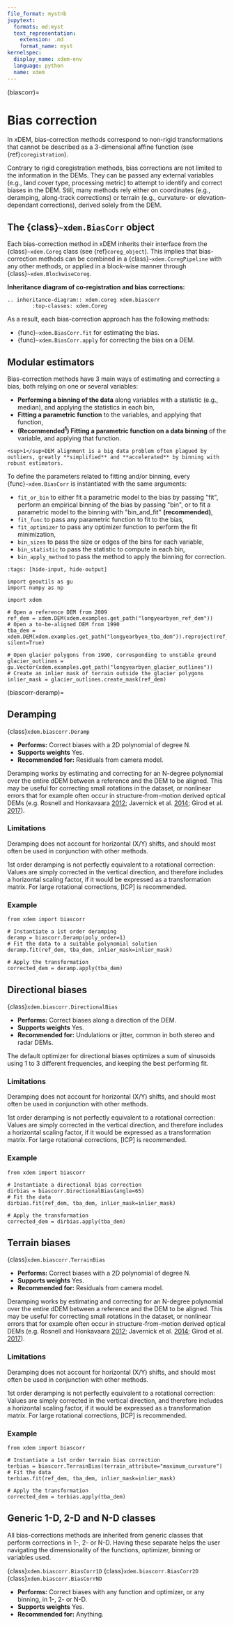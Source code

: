 ```yaml
---
file_format: mystnb
jupytext:
  formats: md:myst
  text_representation:
    extension: .md
    format_name: myst
kernelspec:
  display_name: xdem-env
  language: python
  name: xdem
---
```


(biascorr)=

# Bias correction

In xDEM, bias-correction methods correspond to non-rigid transformations that cannot be described as a 3-dimensional
affine function (see {ref}`coregistration`).

Contrary to rigid coregistration methods, bias corrections are not limited to the information in the DEMs. They can be
passed any external variables (e.g., land cover type, processing metric) to attempt to identify and correct biases in
the DEM. Still, many methods rely either on coordinates (e.g., deramping, along-track corrections) or terrain
(e.g., curvature- or elevation-dependant corrections), derived solely from the DEM.

## The {class}`~xdem.BiasCorr` object

Each bias-correction method in xDEM inherits their interface from the {class}`~xdem.Coreg` class (see {ref}`coreg_object`).
This implies that bias-correction methods can be combined in a {class}`~xdem.CoregPipeline` with any other methods, or
applied in a block-wise manner through {class}`~xdem.BlockwiseCoreg`.

**Inheritance diagram of co-registration and bias corrections:**

```{eval-rst}
.. inheritance-diagram:: xdem.coreg xdem.biascorr
        :top-classes: xdem.Coreg
```

As a result, each bias-correction approach has the following methods:

- {func}`~xdem.BiasCorr.fit` for estimating the bias.
- {func}`~xdem.BiasCorr.apply` for correcting the bias on a DEM.

## Modular estimators

Bias-correction methods have 3 main ways of estimating and correcting a bias, both relying on one or several variables:

- **Performing a binning of the data** along variables with a statistic (e.g., median), and applying the statistics in each bin,
- **Fitting a parametric function** to the variables, and applying that function,
- **(Recommended<sup>1</sup>) Fitting a parametric function on a data binning** of the variable, and applying that function.

```{margin}
<sup>1</sup>DEM alignment is a big data problem often plagued by outliers, greatly **simplified** and **accelerated** by binning with robust estimators.
```

To define the parameters related to fitting and/or binning, every {func}`~xdem.BiasCorr` is instantiated with the same arguments:

- `fit_or_bin` to either fit a parametric model to the bias by passing "fit", perform an empirical binning of the bias by passing "bin", or to fit a parametric model to the binning with "bin_and_fit" **(recommended)**,
- `fit_func` to pass any parametric function to fit to the bias,
- `fit_optimizer` to pass any optimizer function to perform the fit minimization,
- `bin_sizes` to pass the size or edges of the bins for each variable,
- `bin_statistic` to pass the statistic to compute in each bin,
- `bin_apply_method` to pass the method to apply the binning for correction.

```{code-cell} ipython3
:tags: [hide-input, hide-output]

import geoutils as gu
import numpy as np

import xdem

# Open a reference DEM from 2009
ref_dem = xdem.DEM(xdem.examples.get_path("longyearbyen_ref_dem"))
# Open a to-be-aligned DEM from 1990
tba_dem = xdem.DEM(xdem.examples.get_path("longyearbyen_tba_dem")).reproject(ref_dem, silent=True)

# Open glacier polygons from 1990, corresponding to unstable ground
glacier_outlines = gu.Vector(xdem.examples.get_path("longyearbyen_glacier_outlines"))
# Create an inlier mask of terrain outside the glacier polygons
inlier_mask = glacier_outlines.create_mask(ref_dem)
```

(biascorr-deramp)=

## Deramping

{class}`xdem.biascorr.Deramp`

- **Performs:** Correct biases with a 2D polynomial of degree N.
- **Supports weights** Yes.
- **Recommended for:** Residuals from camera model.

Deramping works by estimating and correcting for an N-degree polynomial over the entire dDEM between a reference and the DEM to be aligned.
This may be useful for correcting small rotations in the dataset, or nonlinear errors that for example often occur in structure-from-motion derived optical DEMs (e.g. Rosnell and Honkavaara [2012](https://doi.org/10.3390/s120100453); Javernick et al. [2014](https://doi.org/10.1016/j.geomorph.2014.01.006); Girod et al. [2017](https://doi.org/10.5194/tc-11827-2017)).

### Limitations

Deramping does not account for horizontal (X/Y) shifts, and should most often be used in conjunction with other methods.

1st order deramping is not perfectly equivalent to a rotational correction: Values are simply corrected in the vertical direction, and therefore includes a horizontal scaling factor, if it would be expressed as a transformation matrix.
For large rotational corrections, [ICP] is recommended.

### Example

```{code-cell} ipython3
from xdem import biascorr

# Instantiate a 1st order deramping
deramp = biascorr.Deramp(poly_order=1)
# Fit the data to a suitable polynomial solution
deramp.fit(ref_dem, tba_dem, inlier_mask=inlier_mask)

# Apply the transformation
corrected_dem = deramp.apply(tba_dem)
```

## Directional biases

{class}`xdem.biascorr.DirectionalBias`

- **Performs:** Correct biases along a direction of the DEM.
- **Supports weights** Yes.
- **Recommended for:** Undulations or jitter, common in both stereo and radar DEMs.

The default optimizer for directional biases optimizes a sum of sinusoids using 1 to 3 different frequencies, and keeping the best performing fit.

### Limitations

Deramping does not account for horizontal (X/Y) shifts, and should most often be used in conjunction with other methods.

1st order deramping is not perfectly equivalent to a rotational correction: Values are simply corrected in the vertical direction, and therefore includes a horizontal scaling factor, if it would be expressed as a transformation matrix.
For large rotational corrections, [ICP] is recommended.

### Example

```{code-cell} ipython3
from xdem import biascorr

# Instantiate a directional bias correction
dirbias = biascorr.DirectionalBias(angle=65)
# Fit the data
dirbias.fit(ref_dem, tba_dem, inlier_mask=inlier_mask)

# Apply the transformation
corrected_dem = dirbias.apply(tba_dem)
```

## Terrain biases

{class}`xdem.biascorr.TerrainBias`

- **Performs:** Correct biases with a 2D polynomial of degree N.
- **Supports weights** Yes.
- **Recommended for:** Residuals from camera model.

Deramping works by estimating and correcting for an N-degree polynomial over the entire dDEM between a reference and the DEM to be aligned.
This may be useful for correcting small rotations in the dataset, or nonlinear errors that for example often occur in structure-from-motion derived optical DEMs (e.g. Rosnell and Honkavaara [2012](https://doi.org/10.3390/s120100453); Javernick et al. [2014](https://doi.org/10.1016/j.geomorph.2014.01.006); Girod et al. [2017](https://doi.org/10.5194/tc-11827-2017)).

### Limitations

Deramping does not account for horizontal (X/Y) shifts, and should most often be used in conjunction with other methods.

1st order deramping is not perfectly equivalent to a rotational correction: Values are simply corrected in the vertical direction, and therefore includes a horizontal scaling factor, if it would be expressed as a transformation matrix.
For large rotational corrections, [ICP] is recommended.

### Example

```{code-cell} ipython3
from xdem import biascorr

# Instantiate a 1st order terrain bias correction
terbias = biascorr.TerrainBias(terrain_attribute="maximum_curvature")
# Fit the data
terbias.fit(ref_dem, tba_dem, inlier_mask=inlier_mask)

# Apply the transformation
corrected_dem = terbias.apply(tba_dem)
```

## Generic 1-D, 2-D and N-D classes

All bias-corrections methods are inherited from generic classes that perform corrections in 1-, 2- or N-D. Having these
separate helps the user navigating the dimensionality of the functions, optimizer, binning or variables used.

{class}`xdem.biascorr.BiasCorr1D`
{class}`xdem.biascorr.BiasCorr2D`
{class}`xdem.biascorr.BiasCorrND`

- **Performs:** Correct biases with any function and optimizer, or any binning, in 1-, 2- or N-D.
- **Supports weights** Yes.
- **Recommended for:** Anything.
